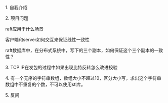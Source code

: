 1. 自我介绍

2. 项目问题

raft应用于什么场景

客户端和server如何交互来保证线性一致性

raft数据库中，在分布式系统中，写下的三个副本，如何保证这个三个副本的一致性？

3. TCP IP在发包的过程中如果出现比特反转怎么改进校验

4. 有一个无序的字符串数组，数组大小不超过10，区分大小写，求出这个字符串数组中不重复的个数，不可以使用stl库。

5. 反问